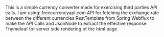 This is a simple currency converter made for exercising third parties API calls.
I am using:
  freecurrencyapi.com API for fetching the exchange rate between the different currencies
  RestTemplate from Spring Webflux to make the API Calls and JsonNode to extract the effective response
  Thymeleaf for server side rendering of the html page
